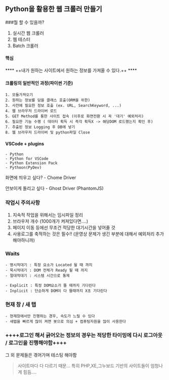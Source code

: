 ## Python을 활용한 웹 크롤러 만들기

###뭘 할 수 있을까?
1. 실시간 웹 크롤러
2. 웹 테스터
3. Batch 크롤러

#### 핵심
**** ++내가 원하는 사이트에서 원하는 정보를 가져올 수 있다.++ ****

#### 크롤링의 일반적인 과정(파이썬 기준)
	1. 모듈가져오기
	2. 원하는 정보를 담을 클래스 호출(ORM을 위한)
	3. 사전에 필요한 정보 호출 (ex. URL, SearchKeyword, ...)
	4. 웹 브라우저 드라이버 로드
	5. GET Method를 통한 사이트 접속 (이후로 화면전환 시 꼭 '대기' 예외처리)
	6. 필요한 기능 수행 ( 데이터 획득 시 즉각 획득X -> 해당DOM 로드했는지 확인 후)
	7. 추출된 정보 Logging 후 DB에 넣기
	8. 웹 브라우저 드라이버 및 python파일 Close

#### VSCode + plugins
	- Python
	- Python for VSCode
	- Python Extension Pack
	- Pythoon(PyDev)

화면에 띄우고 싶다?
	- Chome Driver

안보이게 돌리고 싶다
	- Ghost Driver (PhantomJS)

### 작업시 주의사항

1. 지속적 작업을 위해서는 임시파일 정리
2. 브라우저 개수 (1000개가 켜져있다면....)
3. 페이지 이동 등에선 무조건 적당한 대기시간을 넣어줄 것
4. 사용로그를 축적하는 것은 필수!! (운영상 문제가 생긴 부분에 대해서 예외처리 추가해야하니까)

### Waits
	- 명시적대기 : 특정 요소가 Located 될 때 까지
	- 묵시적대기 : DOM 전체가 Ready 될 때 까지
	- 절대적대기 : 시스템 시간으로 통제

	- Explicit : 특정 DOM요소가 뜰 때까지 기다린다
	- Inplicit : 단순하게 DOM이 다 뜰때까지 X초 기다린다

### 현재 창 / 새 탭
	- 현재창에서만 진행하는 경우, 속도가 느릴 수 있다
	- 새탭을 빠르게 많이 켜면 봇으로 의심 + 컴퓨팅자원을 많이 사용한다

### ++++로그인 해서 긁어오는 정보의 경우는 적당한 타이밍에 다시 로그아웃 / 로그인을 진행해야함++++

그 외 문제들은 겪어가며 테스팅 해야함
> 사이트마다 다 다르기 때문...
> 특히 PHP,XE,그누보드 기반의 사이트들이 엄청나게 힘듬....